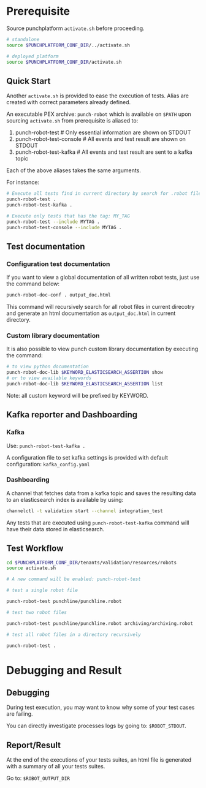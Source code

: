 # Prerequisite

Source punchplatform `activate.sh` before proceeding.

```sh
# standalone
source $PUNCHPLATFORM_CONF_DIR/../activate.sh

# deployed platform
source $PUNCHPLATFORM_CONF_DIR/activate.sh
```

## Quick Start

Another `activate.sh` is provided to ease the execution of tests.
Alias are created with correct parameters already defined.

An executable PEX archive: `punch-robot` which is available on `$PATH` upon sourcing `activate.sh` from prerequisite is aliased to:

1) punch-robot-test  # Only essential information are shown on STDOUT
2) punch-robot-test-console  # All events and test result are shown on STDOUT
3) punch-robot-test-kafka  # All events and test result are sent to a kafka topic

Each of the above aliases takes the same arguments.

For instance:

```sh
# Execute all tests find in current directory by search for .robot file recursively
punch-robot-test .
punch-robot-test-kafka .

# Execute only tests that has the tag: MY_TAG
punch-robot-test --include MYTAG .
punch-robot-test-console --include MYTAG .
```

## Test documentation

### Configuration test documentation

If you want to view a global documentation of all written robot tests, just use the command below:

```sh
punch-robot-doc-conf . output_doc.html
```

This command will recursively search for all robot files in current direcotry and generate an html documentation as `output_doc.html` in current directory.

### Custom library documentation

It is also possible to view punch custom library documentation by executing the command:

```sh
# to view python documentation
punch-robot-doc-lib $KEYWORD_ELASTICSEARCH_ASSERTION show
# or to view available keywords
punch-robot-doc-lib $KEYWORD_ELASTICSEARCH_ASSERTION list
```

Note: all custom keyword will be prefixed by KEYWORD.

## Kafka reporter and Dashboarding

### Kafka

Use: `punch-robot-test-kafka .`

A configuration file to set kafka settings is provided with default configuration: `kafka_config.yaml`

### Dashboarding

A channel that fetches data from a kafka topic and saves the resulting data to an elasticsearch index is available by using:

```sh
channelctl -t validation start --channel integration_test
```

Any tests that are executed using `punch-robot-test-kafka` command will have their data stored in elasticsearch.

## Test Workflow


```sh
cd $PUNCHPLATFORM_CONF_DIR/tenants/validation/resources/robots
source activate.sh

# A new command will be enabled: punch-robot-test

# test a single robot file

punch-robot-test punchline/punchline.robot

# test two robot files

punch-robot-test punchline/punchline.robot archiving/archiving.robot

# test all robot files in a directory recursively

punch-robot-test .
```

# Debugging and Result

## Debugging

During test execution, you may want to know why some of your test cases are failing.

You can directly investigate processes logs by going to: `$ROBOT_STDOUT`.

## Report/Result

At the end of the executions of your tests suites, an html file is generated with a summary of all your tests suites. 

Go to: `$ROBOT_OUTPUT_DIR`

